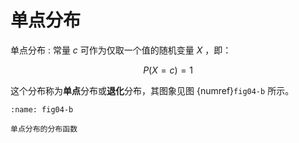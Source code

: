 # 单点分布

单点分布
: 常量 $c$ 可作为仅取一个值的随机变量 $X$ ，即：

$$
P(X = c) = 1
$$

这个分布称为**单点**分布或**退化**分布，其图象见图 {numref}`fig04-b` 所示。


```{figure} /fig/Chap4_cdf_of_degenerate_distribution.png
:name: fig04-b

单点分布的分布函数
```








